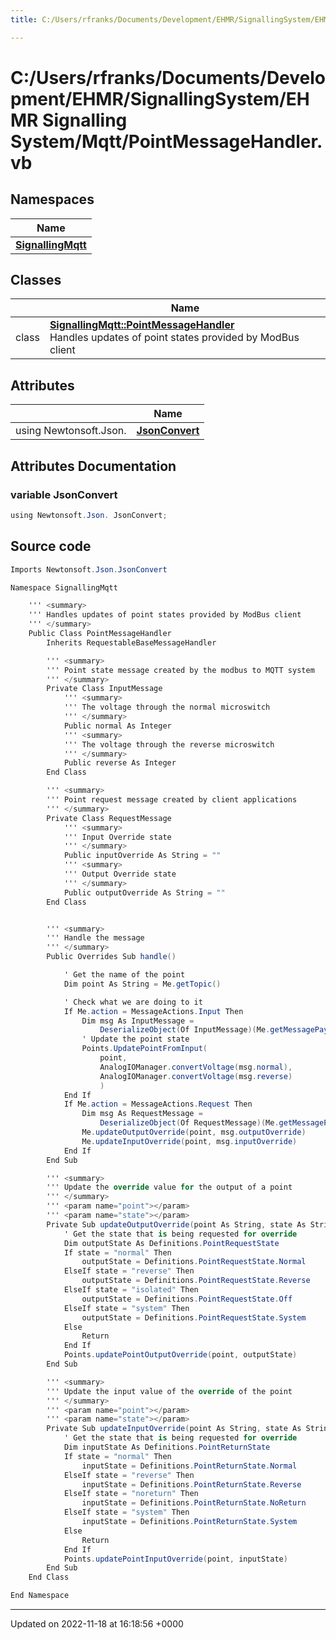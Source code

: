 ```yaml
---
title: C:/Users/rfranks/Documents/Development/EHMR/SignallingSystem/EHMR Signalling System/Mqtt/PointMessageHandler.vb

---
```


# C:/Users/rfranks/Documents/Development/EHMR/SignallingSystem/EHMR Signalling System/Mqtt/PointMessageHandler.vb



## Namespaces

| Name           |
| -------------- |
| **[SignallingMqtt](/SignallingSystem-doc/mainsystem/Namespaces/namespaceSignallingMqtt/)**  |

## Classes

|                | Name           |
| -------------- | -------------- |
| class | **[SignallingMqtt::PointMessageHandler](/SignallingSystem-doc/mainsystem/Classes/classSignallingMqtt_1_1PointMessageHandler/)** <br>Handles updates of point states provided by ModBus client  |

## Attributes

|                | Name           |
| -------------- | -------------- |
| ﻿using Newtonsoft.Json. | **[JsonConvert](/SignallingSystem-doc/mainsystem/Files/PointMessageHandler_8vb/#variable-jsonconvert)**  |



## Attributes Documentation

### variable JsonConvert

```csharp
﻿using Newtonsoft.Json. JsonConvert;
```



## Source code

```csharp
Imports Newtonsoft.Json.JsonConvert

Namespace SignallingMqtt

    ''' <summary>
    ''' Handles updates of point states provided by ModBus client
    ''' </summary>
    Public Class PointMessageHandler
        Inherits RequestableBaseMessageHandler

        ''' <summary>
        ''' Point state message created by the modbus to MQTT system
        ''' </summary>
        Private Class InputMessage
            ''' <summary>
            ''' The voltage through the normal microswitch
            ''' </summary>
            Public normal As Integer
            ''' <summary>
            ''' The voltage through the reverse microswitch
            ''' </summary>
            Public reverse As Integer
        End Class

        ''' <summary>
        ''' Point request message created by client applications
        ''' </summary>
        Private Class RequestMessage
            ''' <summary>
            ''' Input Override state
            ''' </summary>
            Public inputOverride As String = ""
            ''' <summary>
            ''' Output Override state 
            ''' </summary>
            Public outputOverride As String = ""
        End Class


        ''' <summary>
        ''' Handle the message
        ''' </summary>
        Public Overrides Sub handle()

            ' Get the name of the point
            Dim point As String = Me.getTopic()

            ' Check what we are doing to it
            If Me.action = MessageActions.Input Then
                Dim msg As InputMessage =
                    DeserializeObject(Of InputMessage)(Me.getMessagePayload())
                ' Update the point state
                Points.UpdatePointFromInput(
                    point,
                    AnalogIOManager.convertVoltage(msg.normal),
                    AnalogIOManager.convertVoltage(msg.reverse)
                    )
            End If
            If Me.action = MessageActions.Request Then
                Dim msg As RequestMessage =
                    DeserializeObject(Of RequestMessage)(Me.getMessagePayload())
                Me.updateOutputOverride(point, msg.outputOverride)
                Me.updateInputOverride(point, msg.inputOverride)
            End If
        End Sub

        ''' <summary>
        ''' Update the override value for the output of a point
        ''' </summary>
        ''' <param name="point"></param>
        ''' <param name="state"></param>
        Private Sub updateOutputOverride(point As String, state As String)
            ' Get the state that is being requested for override
            Dim outputState As Definitions.PointRequestState
            If state = "normal" Then
                outputState = Definitions.PointRequestState.Normal
            ElseIf state = "reverse" Then
                outputState = Definitions.PointRequestState.Reverse
            ElseIf state = "isolated" Then
                outputState = Definitions.PointRequestState.Off
            ElseIf state = "system" Then
                outputState = Definitions.PointRequestState.System
            Else
                Return
            End If
            Points.updatePointOutputOverride(point, outputState)
        End Sub

        ''' <summary>
        ''' Update the input value of the override of the point
        ''' </summary>
        ''' <param name="point"></param>
        ''' <param name="state"></param>
        Private Sub updateInputOverride(point As String, state As String)
            ' Get the state that is being requested for override
            Dim inputState As Definitions.PointReturnState
            If state = "normal" Then
                inputState = Definitions.PointReturnState.Normal
            ElseIf state = "reverse" Then
                inputState = Definitions.PointReturnState.Reverse
            ElseIf state = "noreturn" Then
                inputState = Definitions.PointReturnState.NoReturn
            ElseIf state = "system" Then
                inputState = Definitions.PointReturnState.System
            Else
                Return
            End If
            Points.updatePointInputOverride(point, inputState)
        End Sub
    End Class

End Namespace
```


-------------------------------

Updated on 2022-11-18 at 16:18:56 +0000
